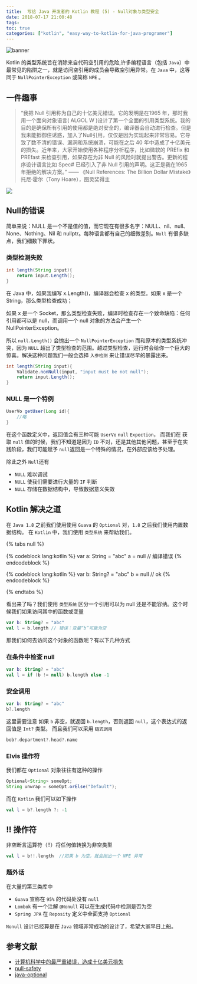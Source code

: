 ```yaml
---
title:  写给 Java 开发者的 Kotlin 教程 (5) - Null对象与类型安全
date: 2018-07-17 21:00:48
tags:
toc: true
categories: ["kotlin", "easy-way-to-kotlin-for-java-programer"]
---
```

![banner](https://s1.ax1x.com/2018/07/17/PlWoad.png)

Kotlin 的类型系统旨在消除来自代码空引用的危险,许多编程语言（包括 `Java`）中最常见的陷阱之一，就是访问空引用的成员会导致空引用异常。在 `Java` 中，这等同于 `NullPointerException` 或简称 `NPE` 。

<!-- more -->

## 一件趣事
> “我把 Null 引用称为自己的十亿美元错误。它的发明是在1965 年，那时我用一个面向对象语言( ALGOL W )设计了第一个全面的引用类型系统。我的目的是确保所有引用的使用都是绝对安全的，编译器会自动进行检查。但是我未能抵御住诱惑，加入了Null引用，仅仅是因为实现起来非常容易。它导致了数不清的错误、漏洞和系统崩溃，可能在之后 40 年中造成了十亿美元的损失。近年来，大家开始使用各种程序分析程序，比如微软的 PREfix 和 PREfast 来检查引用，如果存在为非 Null 的风险时就提出警告。更新的程序设计语言比如 Spec# 已经引入了非 Null 引用的声明。这正是我在1965年拒绝的解决方案。” 
—— 《Null References: The Billion Dollar Mistake》托尼·霍尔（Tony Hoare），图灵奖得主

![](https://s1.ax1x.com/2018/07/17/PlWqRP.md.png)

## Null的错误
简单来说：NULL 是一个不是值的值，而它现在有很多名字：NULL、nil、null、None、Nothing、Nil 和 nullptr。每种语言都有自己的细微差别。`Null` 有很多缺点，我们细数下罪状。

### 类型检测失败
```java
int length(String input){
    return input.Length();
}
```
在 Java 中，如果我编写 x.Length()，编译器会检查 x 的类型。如果 x 是一个 String，那么类型检查成功；

如果 x 是一个 Socket，那么类型检查失败，编译时检查存在一个致命缺陷：任何引用都可以是 null，而调用一个 null 对象的方法会产生一个 NullPointerException。

所以 `null.Length()` 会抛出一个 `NullPointerException` 而和原本的类型系统冲突，因为 `NULL` 超出了类型检查的范围。越过类型检查，运行时会给你一个巨大的惊喜。解决这种问题我们一般会选择 `入参检测` 来让错误尽早的暴露出来。

```java
int length(String input){
    Validate.nonNull(input, "input must be not null");
    return input.Length();
}
```

### NULL 是一个特例
```java
UserVo getUser(Long id){
    //略
}
```

在这个函数定义中，返回值会有三种可能 `UserVo` `null` `Expection`， 而我们在 获取 `null` 值的时候，我们不知道是因为 `ID` 不对，还是其他其他问题，甚至于在实践阶段，我们可能赋予 `null`返回是一个特殊的情况，在外部应该给予处理。

除此之外 `Null`还有
- `NULL` 难以调试
- `NULL` 使我们需要进行大量的 `IF` 判断
- `NULL` 存储在数据结构中，导致数据意义失效


## Kotlin 解决之道
在 `Java 1.8` 之前我们使用使用 `Guava` 的 `Optional` 对，`1.8` 之后我们使用内置数据结构。
在 `Kotlin` 中，我们使用 `类型系统` 来帮助我们。

{% tabs null %}
<!-- tab nonNull -->
{% codeblock lang:kotlin %}
var a: String = "abc"
a = null // 编译错误
{% endcodeblock %}
<!-- endtab -->
<!-- tab nullable -->
{% codeblock lang:kotlin %}
var b: String? = "abc"
b = null // ok
{% endcodeblock %}
<!-- endtab -->
{% endtabs %}

看出来了吗？我们使用 `类型系统` 区分一个引用可以为 null 还是不能容纳。这个时候我们如果访问其中的函数或变量
```kotlin
var b: String? = "abc"
val l = b.length // 错误：变量“b”可能为空
```
那我们如何去访问这个对象的函数呢？有以下几种方式

### 在条件中检查 null
```kotlin
var b: String? = "abc"
val l = if (b != null) b.length else -1
```

### 安全调用

```kotlin
var b: String? = "abc"
b?.length
```
这里需要注意 如果 `b` 非空，就返回 `b.length`，否则返回 `null`，这个表达式的返回值是 `Int?` 类型。
而且我们可以采用 `链式调用`
```kotlin
bob?.department?.head?.name
```

### Elvis 操作符
我们都在 `Optional` 对象往往有这种的操作
```java
Optional<String> someOpt;
String unwrap = someOpt.orElse("Default");
```
而在 `Kotlin` 我们可以如下操作 
```kotlin
val l = b?.length ?: -1
```

## !! 操作符
非空断言运算符（!!）将任何值转换为非空类型
```kotlin
val l = b!!.length  //如果 b 为空，就会抛出一个 NPE 异常
```

### 题外话
在大量的第三类库中 
- `Guava` 宣称在 `95%` 的代码处没有 `null`
- `Lombok` 有一个注解 `@Nonull` 可以在生成代码中检测是否为空
- `Spring JPA` 在 `Reposity` 定义中全面支持 `Optional` 

`Nonull` 设计已经算是在 `Java` 领域非常成功的设计了，希望大家早日上船。

## 参考文献
- [计算机科学中的最严重错误，造成十亿美元损失](http://blog.jobbole.com/93667/)
- [null-safety](https://hltj.gitbooks.io/kotlin-reference-chinese/content/txt/null-safety.html)
- [java-optional](http://www.baeldung.com/java-optional)
